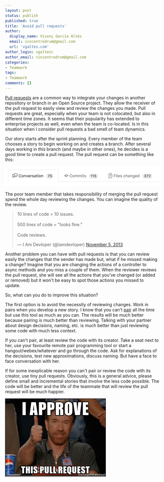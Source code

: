 ```yaml
---
layout: post
status: publish
published: true
title: 'Avoid pull requests'
author:
  display_name: Vicenç García Altés
  email: vincentredrum@gmail.com
  url: 'vgaltes.com'
author_login: vgaltesc
author_email: vincentredrum@gmail.com
categories:
- Teamwork
tags:
- Teamwork
comments: []
---
```

[Pull requests](https://help.github.com/articles/about-pull-requests/) are a common way to integrate your changes in another repository or branch in an Open Source project. They allow the receiver of the pull request to easily view and review the changes you made. Pull requests are great, especially when your team is not colocated, but also in different time zones. It seems that their popularity has extended to enterprise projects as well, even when the team is co-located. Is in this situation when I consider pull requests a bad smell of team dynamics.

Our story starts after the sprint planning. Every member of the team chooses a story to begin working on and creates a branch. After several days working in this branch (and maybe in other ones), he decides is a good time to create a pull request. The pull request can be something like this:

![giant pull request](/images/giant-pull-request.png)

The poor team member that takes responsibility of merging the pull request spend the whole day reviewing the changes. You can imagine the quality of the review.

<blockquote class="twitter-tweet" data-lang="en"><p lang="en" dir="ltr">10 lines of code = 10 issues.<br><br>500 lines of code = &quot;looks fine.&quot;<br><br>Code reviews.</p>&mdash; I Am Devloper (@iamdevloper) <a href="https://twitter.com/iamdevloper/status/397664295875805184">November 5, 2013</a></blockquote>
<script async src="//platform.twitter.com/widgets.js" charset="utf-8"></script>

Another problem you can have with pull requests is that you can review easily the changes that the sender has made but, what if he missed making a change? Imagine that you are changing the actions of a controller to async methods and you miss a couple of them. When the reviewer reviews the pull request, she will see all the actions that you've changed (or added or removed) but it won't be easy to spot those actions you missed to update.

So, what can you do to improve this situation?

The first option is to avoid the necessity of reviewing changes. Work in pairs when you develop a new story. I know that you can't [pair](https://www.thoughtworks.com/insights/blog/pairing-are-you-doing-it-wrong) all the time but use this tool as much as you can. The results will be much better because pairing is much better than reviewing. Talking with your partner about design decisions, naming, etc. is much better than just reviewing some code with much less context.

If you can't pair, at least review the code with its creator. Take a seat next to her, use your favourite remote pair programming tool or start a hangout/webex/whatever and go through the code. Ask for explanations of the decisions, test new approximations, discuss naming. But have a face to face conversation with her.

If for some inexplicable reason you can't pair or review the code with its creator, use tiny pull requests. Obviously, this is a general advice, please define small and incremental stories that involve the less code possible. The code will be better and the life of the teammate that will review the pull request will be much happier.

![I approve this pull request](/images/chuck-norris-pull-request.jpg)
